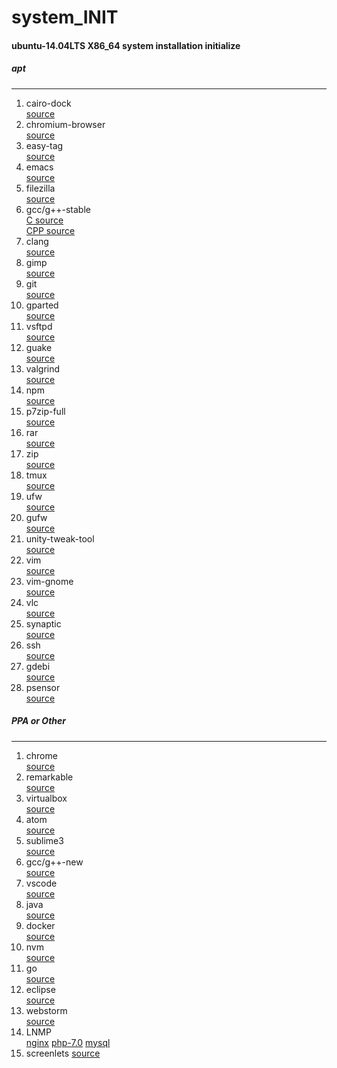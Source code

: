 # system_INIT
#### ubuntu-14.04LTS X86_64 system installation initialize
##### apt
***
1. cairo-dock  
  [source](https://launchpad.net/ubuntu/xenial/amd64/cairo-dock)
2. chromium-browser  
  [source](https://launchpad.net/ubuntu/xenial/amd64/chromium-browser)
3. easy-tag  
  [source](https://launchpad.net/ubuntu/xenial/amd64/easytag)
4. emacs  
  [source](https://launchpad.net/ubuntu/xenial/amd64/emacs)
5. filezilla  
  [source](https://launchpad.net/ubuntu/xenial/amd64/filezilla)
6. gcc/g++-stable  
  [C   source](https://launchpad.net/ubuntu/xenial/amd64/gcc)  
  [CPP source](https://launchpad.net/ubuntu/xenial/amd64/g++)
7. clang  
  [source](https://launchpad.net/ubuntu/xenial/amd64/clang)
8. gimp  
  [source](https://launchpad.net/ubuntu/xenial/amd64/gimp)
9. git  
  [source](https://launchpad.net/ubuntu/xenial/amd64/git)
10. gparted  
  [source](https://launchpad.net/ubuntu/xenial/amd64/gparted)
11. vsftpd  
  [source](https://launchpad.net/ubuntu/xenial/amd64/vsftpd)
12. guake  
  [source](https://launchpad.net/ubuntu/xenial/amd64/guake)
13. valgrind  
  [source](https://launchpad.net/ubuntu/xenial/amd64/valgrind)
14. npm  
  [source](https://launchpad.net/ubuntu/xenial/amd64/npm)
15. p7zip-full  
  [source](https://launchpad.net/ubuntu/xenial/amd64/p7zip)
16. rar  
  [source](https://launchpad.net/ubuntu/xenial/amd64/rar)
17. zip  
  [source](https://launchpad.net/ubuntu/xenial/amd64/zip)
18. tmux  
  [source](https://launchpad.net/ubuntu/xenial/amd64/tmux)
19. ufw  
  [source](https://launchpad.net/ubuntu/xenial/amd64/ufw)
20. gufw  
  [source](https://launchpad.net/ubuntu/xenial/amd64/gufw)
21. unity-tweak-tool  
  [source](https://launchpad.net/ubuntu/xenial/amd64/unity-tweak-tool)
22. vim  
  [source](https://launchpad.net/ubuntu/xenial/amd64/vim)
23. vim-gnome  
  [source](https://launchpad.net/ubuntu/xenial/amd64/vim-gnome)
24. vlc  
  [source](https://launchpad.net/ubuntu/xenial/amd64/vlc)
25. synaptic  
  [source](https://launchpad.net/ubuntu/xenial/amd64/synaptic)
26. ssh  
  [source](https://launchpad.net/ubuntu/xenial/amd64/openssh-server)
27. gdebi  
  [source](https://launchpad.net/ubuntu/xenial/amd64/gdebi)
28. psensor  
  [source](https://launchpad.net/ubuntu/xenial/amd64/psensor)

##### PPA or Other
***
1. chrome  
  [source](https://www.google.com.tw/chrome/browser/desktop/)
2. remarkable  
  [source](https://remarkableapp.github.io)
3. virtualbox  
  [source](https://www.virtualbox.org/wiki/Linux_Downloads)
4. atom  
  [source](https://launchpad.net/~webupd8team/+archive/ubuntu/atom)
5. sublime3  
  [source](https://launchpad.net/~webupd8team/+archive/ubuntu/sublime-text-3)
6. gcc/g++-new  
  [source](https://launchpad.net/~ubuntu-toolchain-r/+archive/ubuntu/test)
7. vscode  
  [source](https://code.visualstudio.com/Download)
8. java  
  [source](https://launchpad.net/~webupd8team/+archive/ubuntu/java)
9. docker  
  [source](https://get.docker.com/)
10. nvm  
  [source](https://github.com/creationix/nvm)	
11. go  
  [source](https://launchpad.net/~ubuntu-lxc/+archive/ubuntu/lxd-stable)
12. eclipse  
  [source](https://www.eclipse.org/downloads/eclipse-packages/)
13. webstorm  
  [source](https://www.jetbrains.com/webstorm/download)
14. LNMP  
  [nginx](https://www.nginx.com/resources/wiki/start/topics/tutorials/install/)
  [php-7.0](http://php.net/downloads.php)
  [mysql](https://www.mysql.com/downloads/)
15. screenlets
  [source](https://launchpad.net/~screenlets/+archive/ubuntu/ppa)
